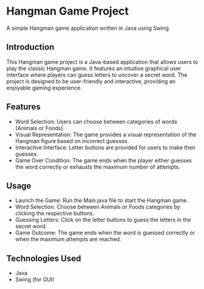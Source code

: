 # **Hangman Game Project**
A simple Hangman game application written in Java using Swing.

## **Introduction**
This Hangman game project is a Java-based application that allows users to play the classic Hangman game. It features an intuitive graphical user interface where players can guess letters to uncover a secret word. The project is designed to be user-friendly and interactive, providing an enjoyable gaming experience.

## **Features**
* Word Selection: Users can choose between categories of words (Animals or Foods).
* Visual Representation: The game provides a visual representation of the Hangman figure based on incorrect guesses.
* Interactive Interface: Letter buttons are provided for users to make their guesses.
* Game Over Condition: The game ends when the player either guesses the word correctly or exhausts the maximum number of attempts.

## **Usage**
* Launch the Game: Run the Main.java file to start the Hangman game.
* Word Selection: Choose between Animals or Foods categories by clicking the respective buttons.
* Guessing Letters: Click on the letter buttons to guess the letters in the secret word.
* Game Outcome: The game ends when the word is guessed correctly or when the maximum attempts are reached.

## **Technologies Used**
* Java
* Swing (for GUI)





